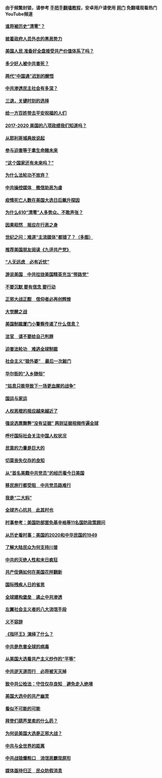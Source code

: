 #### 由于频繁封锁，请参考 [手把手翻墙教程](https://github.com/gfw-breaker/guides/wiki/)，安卓用户请使用 [网门](https://github.com/gfw-breaker/nogfw/blob/master/dl.md?t=01090000) 免翻墙观看热门YouTube频道 

#### [谁将被历史“清零”？](../pages/73/417485.md?t=01090000) 

#### [披着政府人员外衣的黑恶势力](../pages/73/417442.md?t=01090000) 

#### [美国人民 准备好全盘接受共产价值体系了吗？](../pages/73/417491.md?t=01090000) 

#### [多少好人被中共害死？](../pages/73/417144.md?t=01090000) 

#### [两代“中国通”迟到的醒悟](../pages/73/417064.md?t=01090000) 

#### [中共渗透民主社会有多深？](../pages/73/417063.md?t=01090000) 

#### [三退，关键时刻的选择](../pages/73/416969.md?t=01090000) 

#### [给一方百姓带去平安祝福的人们](../pages/73/416941.md?t=01090000) 

#### [2017-2020  美国的八项政绩我们知道吗？](../pages/73/416968.md?t=01090000) 

#### [从耶利哥城典故说起](../pages/73/416892.md?t=01090000) 

#### [参与迫害等于拿生命赌未来](../pages/73/416856.md?t=01090000) 

#### [“这个国家还有未来吗？”](../pages/73/416852.md?t=01090000) 

#### [为什么法轮功不放弃？](../pages/73/416864.md?t=01090000) 

#### [中共操控媒体　微信助恶为虐](../pages/73/416724.md?t=01090000) 

#### [疫情死亡人数在美国大选日后飙升探因](../pages/73/416606.md?t=01090000) 

#### [为什么610“清零”人多势众、不敢声张？](../pages/73/416632.md?t=01090000) 

#### [因果昭然　报应在行恶之身](../pages/73/416582.md?t=01090000) 

#### [世纪之问：难道“主流媒体”都错了？（多图）](../pages/73/416571.md?t=01090000) 

#### [推荐美国朋友阅读《九评共产党》](../pages/73/416510.md?t=01090000) 

#### [“人无远虑　必有近忧”](../pages/73/416513.md?t=01090000) 

#### [游说美国　中共拉拢美国精英充当“带路党”](../pages/73/416529.md?t=01090000) 

#### [不要沉默 要有信念 要行动](../pages/73/416457.md?t=01090000) 

#### [正邪大战正酣　信仰者必再创辉煌](../pages/73/416433.md?t=01090000) 

#### [大觉醒之战](../pages/73/416456.md?t=01090000) 

#### [美国制裁厦门小警察传递了什么信息？](../pages/73/416432.md?t=01090000) 

#### [法官　请不要给自己判罪](../pages/73/416379.md?t=01090000) 

#### [迫害法轮功　难逃全球制裁](../pages/73/416380.md?t=01090000) 

#### [社会主义“狼外婆”　最后一次敲门](../pages/73/416394.md?t=01090000) 

#### [华尔街的“入乡随俗”](../pages/73/416395.md?t=01090000) 

#### [“姑息只能导致下一场更血腥的战争”](../pages/73/416223.md?t=01090000) 

#### [国运与家运](../pages/73/416224.md?t=01090000) 

#### [人权恶棍的报应越来越近了](../pages/73/416276.md?t=01090000) 

#### [强说选票舞弊“没有证据” 两则证据视频传遍全球](../pages/73/416227.md?t=01090000) 

#### [呼吁国际社会关注中国人权状况](../pages/73/416135.md?t=01090000) 

#### [民意的力量是巨大的](../pages/73/416222.md?t=01090000) 

#### [切莫丧失仅存的良知](../pages/73/416134.md?t=01090000) 

#### [从“首名美籍中共党员”的经历看今日美国](../pages/73/416114.md?t=01090000) 

#### [移民旅行都受阻　中共党员路难行](../pages/73/416033.md?t=01090000) 

#### [我是“二大妈”](../pages/73/415529.md?t=01090000) 

#### [全球齐心抗共　此其时也](../pages/73/415989.md?t=01090000) 

#### [时事参考：美国防部罢免基辛格等11名国防政策顾问](../pages/73/415970.md?t=01090000) 

#### [从历史看时事：美国的2020和中华民国的1949](../pages/73/415949.md?t=01090000) 

#### [了解大陆民众为何支持川普](../pages/73/415950.md?t=01090000) 

#### [中共的灭绝人性和末日疯狂](../pages/73/415944.md?t=01090000) 

#### [共产伎俩如何在美国花样翻新](../pages/73/415908.md?t=01090000) 

#### [国际残疾人日的省思](../pages/73/415849.md?t=01090000) 

#### [全球建构堡垒　遏止中共渗透](../pages/73/415850.md?t=01090000) 

#### [左翼社会主义者的八大流氓手段](../pages/73/415802.md?t=01090000) 

#### [义不容辞](../pages/73/415807.md?t=01090000) 

#### [《指环王》演绎了什么？](../pages/73/415739.md?t=01090000) 

#### [中共是危害全球的病毒](../pages/73/415569.md?t=01090000) 

#### [从美国大选看共产主义炒作的“平等”](../pages/73/415654.md?t=01090000) 

#### [中共逆天道而行　必将被天灭掉](../pages/73/415626.md?t=01090000) 

#### [致中共公检法：守住仅存良知　避免走入绝境](../pages/73/415627.md?t=01090000) 

#### [美国大选中的共产幽灵](../pages/73/415618.md?t=01090000) 

#### [看似不可能的可能](../pages/73/415619.md?t=01090000) 

#### [拜登们葫芦里卖的什么药？](../pages/73/415531.md?t=01090000) 

#### [为何说美国大选是正邪大战？](../pages/73/415530.md?t=01090000) 

#### [中共与全世界的距离](../pages/73/415435.md?t=01090000) 

#### [中共战狼爆粗口　流氓恶霸现原形](../pages/73/415426.md?t=01090000) 

#### [媒体亟待归正　民众防假消息](../pages/73/415402.md?t=01090000) 

